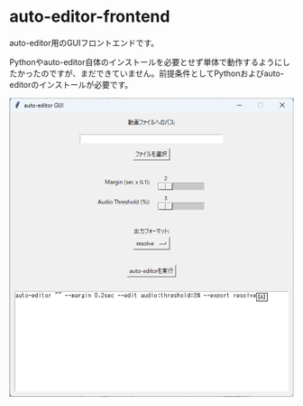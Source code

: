 # auto-editor-frontend

auto-editor用のGUIフロントエンドです。

Pythonやauto-editor自体のインストールを必要とせず単体で動作するようにしたかったのですが、まだできていません。前提条件としてPythonおよびauto-editorのインストールが必要です。

![Alt text](image.png)